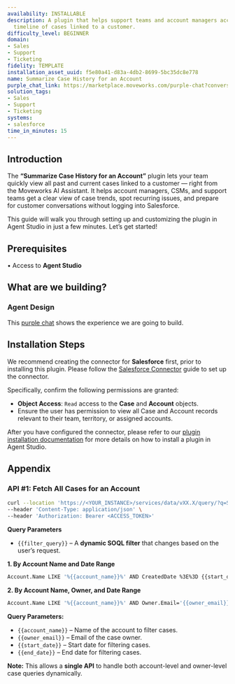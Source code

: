 ```yaml
---
availability: INSTALLABLE
description: A plugin that helps support teams and account managers access the full
  timeline of cases linked to a customer.
difficulty_level: BEGINNER
domain:
- Sales
- Support
- Ticketing
fidelity: TEMPLATE
installation_asset_uuid: f5e80a41-d83a-4db2-8699-5bc35dc8e778
name: Summarize Case History for an Account
purple_chat_link: https://marketplace.moveworks.com/purple-chat?conversation=%7B%22messages%22%3A%5B%7B%22role%22%3A%22user%22%2C%22parts%22%3A%5B%7B%22richText%22%3A%22Summarize+case+history+for+Acme+Corp%22%7D%5D%7D%2C%7B%22role%22%3A%22assistant%22%2C%22parts%22%3A%5B%7B%22reasoningSteps%22%3A%5B%7B%22status%22%3A%22success%22%2C%22richText%22%3A%22Identifying+account%3A+%3Cb+xmlns%3D%5C%22http%3A%2F%2Fwww.w3.org%2F1999%2Fxhtml%5C%22%3EAcme+Corp%3C%2Fb%3E.%22%7D%5D%7D%2C%7B%22richText%22%3A%22%3Cp+xmlns%3D%5C%22http%3A%2F%2Fwww.w3.org%2F1999%2Fxhtml%5C%22%3EOkay%2C+I+can+summarize+the+case+history+for+%3Cb%3EAcme+Corp%3C%2Fb%3E.+What+timeframe+are+you+interested+in+%28e.g.%2C+%27last+year%27%2C+%27Q1+2024%27%2C+%27last+3+months%27%29%3F%3C%2Fp%3E%22%7D%5D%7D%2C%7B%22role%22%3A%22user%22%2C%22parts%22%3A%5B%7B%22richText%22%3A%22last+year%22%7D%5D%7D%2C%7B%22role%22%3A%22assistant%22%2C%22parts%22%3A%5B%7B%22reasoningSteps%22%3A%5B%7B%22status%22%3A%22success%22%2C%22richText%22%3A%22Identifying+account%3A+%3Cb+xmlns%3D%5C%22http%3A%2F%2Fwww.w3.org%2F1999%2Fxhtml%5C%22%3EAcme+Corp%3C%2Fb%3E+and+timeframe%3A+%3Cb+xmlns%3D%5C%22http%3A%2F%2Fwww.w3.org%2F1999%2Fxhtml%5C%22%3Elast+year+%282023%29%3C%2Fb%3E.%22%7D%2C%7B%22status%22%3A%22success%22%2C%22richText%22%3A%22Retrieving+case+history+for+%3Cb+xmlns%3D%5C%22http%3A%2F%2Fwww.w3.org%2F1999%2Fxhtml%5C%22%3EAcme+Corp%3C%2Fb%3E+from+%3Cb+xmlns%3D%5C%22http%3A%2F%2Fwww.w3.org%2F1999%2Fxhtml%5C%22%3ESalesforce%3C%2Fb%3E%2C+filtered+for+%3Cb+xmlns%3D%5C%22http%3A%2F%2Fwww.w3.org%2F1999%2Fxhtml%5C%22%3E2023%3C%2Fb%3E.%22%7D%5D%7D%2C%7B%22richText%22%3A%22%3Cp+xmlns%3D%5C%22http%3A%2F%2Fwww.w3.org%2F1999%2Fxhtml%5C%22%3EHere%27s+a+summary+of+the+case+history+for+%3Cb%3EAcme+Corp%3C%2Fb%3E+for+%3Cb%3Elast+year+%282023%29%3C%2Fb%3E%3A%3C%2Fp%3E%3Cul+xmlns%3D%5C%22http%3A%2F%2Fwww.w3.org%2F1999%2Fxhtml%5C%22%3E%3Cli%3E%3Cb%3ETotal+Cases%3C%2Fb%3E%3A+90%3C%2Fli%3E%3Cli%3E%3Cb%3EStatus+Breakdown%3C%2Fb%3E%3A%3Cul%3E%3Cli%3EClosed%3A+75+%2883%25%29%3C%2Fli%3E%3Cli%3EOpen%3A+10+%2811%25%29%3C%2Fli%3E%3Cli%3EEscalated%3A+5+%286%25%29%3C%2Fli%3E%3C%2Ful%3E%3C%2Fli%3E%3Cli%3E%3Cb%3EPriority+Breakdown%3C%2Fb%3E%3A%3Cul%3E%3Cli%3EHigh%3A+10+%2811%25%29%3C%2Fli%3E%3Cli%3EMedium%3A+50+%2856%25%29%3C%2Fli%3E%3Cli%3ELow%3A+30+%2833%25%29%3C%2Fli%3E%3C%2Ful%3E%3C%2Fli%3E%3Cli%3E%3Cb%3ETop+Case+Categories%3C%2Fb%3E%3A%3Cul%3E%3Cli%3ETechnical+Support%3A+45%3C%2Fli%3E%3Cli%3EBilling+Inquiry%3A+20%3C%2Fli%3E%3Cli%3EFeature+Request%3A+15%3C%2Fli%3E%3Cli%3EProduct+Bug%3A+10%3C%2Fli%3E%3C%2Ful%3E%3C%2Fli%3E%3Cli%3E%3Cb%3EAverage+Resolution+Time%3C%2Fb%3E%3A+3.1+days%3C%2Fli%3E%3C%2Ful%3E%22%7D%2C%7B%22citations%22%3A%5B%7B%22connectorName%22%3A%22salesforce%22%2C%22citationTitle%22%3A%22Acme+Corp+Case+History+Summary+-+2023%22%7D%5D%7D%5D%7D%2C%7B%22role%22%3A%22user%22%2C%22parts%22%3A%5B%7B%22richText%22%3A%22How+many+cases+has+Acme+Corp+opened+per+quarter%3F%22%7D%5D%7D%2C%7B%22role%22%3A%22assistant%22%2C%22parts%22%3A%5B%7B%22reasoningSteps%22%3A%5B%7B%22status%22%3A%22success%22%2C%22richText%22%3A%22Identifying+trend+request+for+%3Cb+xmlns%3D%5C%22http%3A%2F%2Fwww.w3.org%2F1999%2Fxhtml%5C%22%3EAcme+Corp%3C%2Fb%3E+cases+by+quarter.%22%7D%2C%7B%22status%22%3A%22success%22%2C%22richText%22%3A%22Retrieving+quarterly+case+count+data+for+%3Cb+xmlns%3D%5C%22http%3A%2F%2Fwww.w3.org%2F1999%2Fxhtml%5C%22%3EAcme+Corp%3C%2Fb%3E+from+%3Cb+xmlns%3D%5C%22http%3A%2F%2Fwww.w3.org%2F1999%2Fxhtml%5C%22%3ESalesforce%3C%2Fb%3E.%22%7D%5D%7D%2C%7B%22richText%22%3A%22%3Cp+xmlns%3D%5C%22http%3A%2F%2Fwww.w3.org%2F1999%2Fxhtml%5C%22%3EHere%27s+a+breakdown+of+cases+opened+by+%3Cb%3EAcme+Corp%3C%2Fb%3E+per+quarter+over+the+last+year%3A%3C%2Fp%3E%3Cul+xmlns%3D%5C%22http%3A%2F%2Fwww.w3.org%2F1999%2Fxhtml%5C%22%3E%3Cli%3E%3Cb%3EQ1+2024%3C%2Fb%3E%3A+15+cases%3C%2Fli%3E%3Cli%3E%3Cb%3EQ4+2023%3C%2Fb%3E%3A+22+cases%3C%2Fli%3E%3Cli%3E%3Cb%3EQ3+2023%3C%2Fb%3E%3A+28+cases%3C%2Fli%3E%3Cli%3E%3Cb%3EQ2+2023%3C%2Fb%3E%3A+20+cases%3C%2Fli%3E%3C%2Ful%3E%3Cp+xmlns%3D%5C%22http%3A%2F%2Fwww.w3.org%2F1999%2Fxhtml%5C%22%3EThe+number+of+cases+has+generally+been+decreasing.+Is+there+a+specific+quarter+you%27d+like+more+details+on%3F%3C%2Fp%3E%22%7D%2C%7B%22citations%22%3A%5B%7B%22connectorName%22%3A%22salesforce%22%2C%22citationTitle%22%3A%22Acme+Corp+Quarterly+Case+Trend%22%7D%5D%7D%5D%7D%2C%7B%22role%22%3A%22user%22%2C%22parts%22%3A%5B%7B%22richText%22%3A%22Show+me+escalated+cases+for+Acme+Corp%22%7D%5D%7D%2C%7B%22role%22%3A%22assistant%22%2C%22parts%22%3A%5B%7B%22reasoningSteps%22%3A%5B%7B%22status%22%3A%22success%22%2C%22richText%22%3A%22Identifying+request+to+drill+down+into+%3Cb+xmlns%3D%5C%22http%3A%2F%2Fwww.w3.org%2F1999%2Fxhtml%5C%22%3EEscalated%3C%2Fb%3E+cases+for+%3Cb+xmlns%3D%5C%22http%3A%2F%2Fwww.w3.org%2F1999%2Fxhtml%5C%22%3EAcme+Corp%3C%2Fb%3E.%22%7D%2C%7B%22status%22%3A%22success%22%2C%22richText%22%3A%22Filtering+and+retrieving+details+for+escalated+cases+from+%3Cb+xmlns%3D%5C%22http%3A%2F%2Fwww.w3.org%2F1999%2Fxhtml%5C%22%3ESalesforce%3C%2Fb%3E.%22%7D%5D%7D%2C%7B%22richText%22%3A%22%3Cp+xmlns%3D%5C%22http%3A%2F%2Fwww.w3.org%2F1999%2Fxhtml%5C%22%3EHere+are+the+%3Cb%3E5+escalated+cases%3C%2Fb%3E+for+%3Cb%3EAcme+Corp%3C%2Fb%3E%3A%3C%2Fp%3E%3Cul+xmlns%3D%5C%22http%3A%2F%2Fwww.w3.org%2F1999%2Fxhtml%5C%22%3E%3Cli%3E%3Cb%3ECase+Number%3C%2Fb%3E%3A+CS-2024-00567%3Cul%3E%3Cli%3E%3Cb%3ESubject%3C%2Fb%3E%3A+Critical+System+Outage%3C%2Fli%3E%3Cli%3E%3Cb%3EStatus%3C%2Fb%3E%3A+Open%3C%2Fli%3E%3Cli%3E%3Cb%3EAge%3C%2Fb%3E%3A+3+days%3C%2Fli%3E%3C%2Ful%3E%3C%2Fli%3E%3Cli%3E%3Cb%3ECase+Number%3C%2Fb%3E%3A+CS-2024-00412%3Cul%3E%3Cli%3E%3Cb%3ESubject%3C%2Fb%3E%3A+Data+Loss+Incident%3C%2Fli%3E%3Cli%3E%3Cb%3EStatus%3C%2Fb%3E%3A+Open%3C%2Fli%3E%3Cli%3E%3Cb%3EAge%3C%2Fb%3E%3A+7+days%3C%2Fli%3E%3C%2Ful%3E%3C%2Fli%3E%3Cli%3E%3Cb%3ECase+Number%3C%2Fb%3E%3A+CS-2023-01123%3Cul%3E%3Cli%3E%3Cb%3ESubject%3C%2Fb%3E%3A+Persistent+Performance+Issues%3C%2Fli%3E%3Cli%3E%3Cb%3EStatus%3C%2Fb%3E%3A+Escalated+%28Pending+Resolution%29%3C%2Fli%3E%3Cli%3E%3Cb%3EAge%3C%2Fb%3E%3A+15+days%3C%2Fli%3E%3C%2Ful%3E%3C%2Fli%3E%3Cli%3E%3Cb%3ECase+Number%3C%2Fb%3E%3A+CS-2023-00987%3Cul%3E%3Cli%3E%3Cb%3ESubject%3C%2Fb%3E%3A+Billing+Discrepancy+-+High+Value%3C%2Fli%3E%3Cli%3E%3Cb%3EStatus%3C%2Fb%3E%3A+Escalated+%28Closed%29%3C%2Fli%3E%3Cli%3E%3Cb%3EAge%3C%2Fb%3E%3A+20+days%3C%2Fli%3E%3C%2Ful%3E%3C%2Fli%3E%3Cli%3E%3Cb%3ECase+Number%3C%2Fb%3E%3A+CS-2023-00765%3Cul%3E%3Cli%3E%3Cb%3ESubject%3C%2Fb%3E%3A+Unresponsive+Support+-+Tier+1%3C%2Fli%3E%3Cli%3E%3Cb%3EStatus%3C%2Fb%3E%3A+Escalated+%28Closed%29%3C%2Fli%3E%3Cli%3E%3Cb%3EAge%3C%2Fb%3E%3A+30+days%3C%2Fli%3E%3C%2Ful%3E%3C%2Fli%3E%3C%2Ful%3E%3Cp+xmlns%3D%5C%22http%3A%2F%2Fwww.w3.org%2F1999%2Fxhtml%5C%22%3EWould+you+like+to+view+the+full+details+of+any+specific+case%3F%3C%2Fp%3E%22%7D%2C%7B%22citations%22%3A%5B%7B%22connectorName%22%3A%22salesforce%22%2C%22citationTitle%22%3A%22Case+CS-2024-00567%22%7D%2C%7B%22connectorName%22%3A%22salesforce%22%2C%22citationTitle%22%3A%22Case+CS-2024-00412%22%7D%2C%7B%22connectorName%22%3A%22salesforce%22%2C%22citationTitle%22%3A%22Case+CS-2023-01123%22%7D%2C%7B%22connectorName%22%3A%22salesforce%22%2C%22citationTitle%22%3A%22Case+CS-2023-00987%22%7D%2C%7B%22connectorName%22%3A%22salesforce%22%2C%22citationTitle%22%3A%22Case+CS-2023-00765%22%7D%5D%7D%5D%7D%5D%7D
solution_tags:
- Sales
- Support
- Ticketing
systems:
- salesforce
time_in_minutes: 15
---
```


## **Introduction**

The **“Summarize Case History for an Account”** plugin lets your team quickly view all past and current cases linked to a customer — right from the Moveworks AI Assistant. It helps account managers, CSMs, and support teams get a clear view of case trends, spot recurring issues, and prepare for customer conversations without logging into Salesforce.

This guide will walk you through setting up and customizing the plugin in Agent Studio in just a few minutes. Let’s get started!

## **Prerequisites**

• Access to **Agent Studio**

## **What are we building?**

### **Agent Design**

This [purple chat](https://marketplace.moveworks.com/purple-chat?conversation=%7B%22messages%22%3A%5B%7B%22role%22%3A%22user%22%2C%22parts%22%3A%5B%7B%22richText%22%3A%22Summarize+case+history+for+Acme+Corp%22%7D%5D%7D%2C%7B%22role%22%3A%22assistant%22%2C%22parts%22%3A%5B%7B%22reasoningSteps%22%3A%5B%7B%22status%22%3A%22success%22%2C%22richText%22%3A%22Identifying+account%3A+%3Cb+xmlns%3D%5C%22http%3A%2F%2Fwww.w3.org%2F1999%2Fxhtml%5C%22%3EAcme+Corp%3C%2Fb%3E.%22%7D%5D%7D%2C%7B%22richText%22%3A%22%3Cp+xmlns%3D%5C%22http%3A%2F%2Fwww.w3.org%2F1999%2Fxhtml%5C%22%3EOkay%2C+I+can+summarize+the+case+history+for+%3Cb%3EAcme+Corp%3C%2Fb%3E.+What+timeframe+are+you+interested+in+%28e.g.%2C+%27last+year%27%2C+%27Q1+2024%27%2C+%27last+3+months%27%29%3F%3C%2Fp%3E%22%7D%5D%7D%2C%7B%22role%22%3A%22user%22%2C%22parts%22%3A%5B%7B%22richText%22%3A%22last+year%22%7D%5D%7D%2C%7B%22role%22%3A%22assistant%22%2C%22parts%22%3A%5B%7B%22reasoningSteps%22%3A%5B%7B%22status%22%3A%22success%22%2C%22richText%22%3A%22Identifying+account%3A+%3Cb+xmlns%3D%5C%22http%3A%2F%2Fwww.w3.org%2F1999%2Fxhtml%5C%22%3EAcme+Corp%3C%2Fb%3E+and+timeframe%3A+%3Cb+xmlns%3D%5C%22http%3A%2F%2Fwww.w3.org%2F1999%2Fxhtml%5C%22%3Elast+year+%282023%29%3C%2Fb%3E.%22%7D%2C%7B%22status%22%3A%22success%22%2C%22richText%22%3A%22Retrieving+case+history+for+%3Cb+xmlns%3D%5C%22http%3A%2F%2Fwww.w3.org%2F1999%2Fxhtml%5C%22%3EAcme+Corp%3C%2Fb%3E+from+%3Cb+xmlns%3D%5C%22http%3A%2F%2Fwww.w3.org%2F1999%2Fxhtml%5C%22%3ESalesforce%3C%2Fb%3E%2C+filtered+for+%3Cb+xmlns%3D%5C%22http%3A%2F%2Fwww.w3.org%2F1999%2Fxhtml%5C%22%3E2023%3C%2Fb%3E.%22%7D%5D%7D%2C%7B%22richText%22%3A%22%3Cp+xmlns%3D%5C%22http%3A%2F%2Fwww.w3.org%2F1999%2Fxhtml%5C%22%3EHere%27s+a+summary+of+the+case+history+for+%3Cb%3EAcme+Corp%3C%2Fb%3E+for+%3Cb%3Elast+year+%282023%29%3C%2Fb%3E%3A%3C%2Fp%3E%3Cul+xmlns%3D%5C%22http%3A%2F%2Fwww.w3.org%2F1999%2Fxhtml%5C%22%3E%3Cli%3E%3Cb%3ETotal+Cases%3C%2Fb%3E%3A+90%3C%2Fli%3E%3Cli%3E%3Cb%3EStatus+Breakdown%3C%2Fb%3E%3A%3Cul%3E%3Cli%3EClosed%3A+75+%2883%25%29%3C%2Fli%3E%3Cli%3EOpen%3A+10+%2811%25%29%3C%2Fli%3E%3Cli%3EEscalated%3A+5+%286%25%29%3C%2Fli%3E%3C%2Ful%3E%3C%2Fli%3E%3Cli%3E%3Cb%3EPriority+Breakdown%3C%2Fb%3E%3A%3Cul%3E%3Cli%3EHigh%3A+10+%2811%25%29%3C%2Fli%3E%3Cli%3EMedium%3A+50+%2856%25%29%3C%2Fli%3E%3Cli%3ELow%3A+30+%2833%25%29%3C%2Fli%3E%3C%2Ful%3E%3C%2Fli%3E%3Cli%3E%3Cb%3ETop+Case+Categories%3C%2Fb%3E%3A%3Cul%3E%3Cli%3ETechnical+Support%3A+45%3C%2Fli%3E%3Cli%3EBilling+Inquiry%3A+20%3C%2Fli%3E%3Cli%3EFeature+Request%3A+15%3C%2Fli%3E%3Cli%3EProduct+Bug%3A+10%3C%2Fli%3E%3C%2Ful%3E%3C%2Fli%3E%3Cli%3E%3Cb%3EAverage+Resolution+Time%3C%2Fb%3E%3A+3.1+days%3C%2Fli%3E%3C%2Ful%3E%22%7D%2C%7B%22citations%22%3A%5B%7B%22connectorName%22%3A%22salesforce%22%2C%22citationTitle%22%3A%22Acme+Corp+Case+History+Summary+-+2023%22%7D%5D%7D%5D%7D%2C%7B%22role%22%3A%22user%22%2C%22parts%22%3A%5B%7B%22richText%22%3A%22How+many+cases+has+Acme+Corp+opened+per+quarter%3F%22%7D%5D%7D%2C%7B%22role%22%3A%22assistant%22%2C%22parts%22%3A%5B%7B%22reasoningSteps%22%3A%5B%7B%22status%22%3A%22success%22%2C%22richText%22%3A%22Identifying+trend+request+for+%3Cb+xmlns%3D%5C%22http%3A%2F%2Fwww.w3.org%2F1999%2Fxhtml%5C%22%3EAcme+Corp%3C%2Fb%3E+cases+by+quarter.%22%7D%2C%7B%22status%22%3A%22success%22%2C%22richText%22%3A%22Retrieving+quarterly+case+count+data+for+%3Cb+xmlns%3D%5C%22http%3A%2F%2Fwww.w3.org%2F1999%2Fxhtml%5C%22%3EAcme+Corp%3C%2Fb%3E+from+%3Cb+xmlns%3D%5C%22http%3A%2F%2Fwww.w3.org%2F1999%2Fxhtml%5C%22%3ESalesforce%3C%2Fb%3E.%22%7D%5D%7D%2C%7B%22richText%22%3A%22%3Cp+xmlns%3D%5C%22http%3A%2F%2Fwww.w3.org%2F1999%2Fxhtml%5C%22%3EHere%27s+a+breakdown+of+cases+opened+by+%3Cb%3EAcme+Corp%3C%2Fb%3E+per+quarter+over+the+last+year%3A%3C%2Fp%3E%3Cul+xmlns%3D%5C%22http%3A%2F%2Fwww.w3.org%2F1999%2Fxhtml%5C%22%3E%3Cli%3E%3Cb%3EQ1+2024%3C%2Fb%3E%3A+15+cases%3C%2Fli%3E%3Cli%3E%3Cb%3EQ4+2023%3C%2Fb%3E%3A+22+cases%3C%2Fli%3E%3Cli%3E%3Cb%3EQ3+2023%3C%2Fb%3E%3A+28+cases%3C%2Fli%3E%3Cli%3E%3Cb%3EQ2+2023%3C%2Fb%3E%3A+20+cases%3C%2Fli%3E%3C%2Ful%3E%3Cp+xmlns%3D%5C%22http%3A%2F%2Fwww.w3.org%2F1999%2Fxhtml%5C%22%3EThe+number+of+cases+has+generally+been+decreasing.+Is+there+a+specific+quarter+you%27d+like+more+details+on%3F%3C%2Fp%3E%22%7D%2C%7B%22citations%22%3A%5B%7B%22connectorName%22%3A%22salesforce%22%2C%22citationTitle%22%3A%22Acme+Corp+Quarterly+Case+Trend%22%7D%5D%7D%5D%7D%2C%7B%22role%22%3A%22user%22%2C%22parts%22%3A%5B%7B%22richText%22%3A%22Show+me+escalated+cases+for+Acme+Corp%22%7D%5D%7D%2C%7B%22role%22%3A%22assistant%22%2C%22parts%22%3A%5B%7B%22reasoningSteps%22%3A%5B%7B%22status%22%3A%22success%22%2C%22richText%22%3A%22Identifying+request+to+drill+down+into+%3Cb+xmlns%3D%5C%22http%3A%2F%2Fwww.w3.org%2F1999%2Fxhtml%5C%22%3EEscalated%3C%2Fb%3E+cases+for+%3Cb+xmlns%3D%5C%22http%3A%2F%2Fwww.w3.org%2F1999%2Fxhtml%5C%22%3EAcme+Corp%3C%2Fb%3E.%22%7D%2C%7B%22status%22%3A%22success%22%2C%22richText%22%3A%22Filtering+and+retrieving+details+for+escalated+cases+from+%3Cb+xmlns%3D%5C%22http%3A%2F%2Fwww.w3.org%2F1999%2Fxhtml%5C%22%3ESalesforce%3C%2Fb%3E.%22%7D%5D%7D%2C%7B%22richText%22%3A%22%3Cp+xmlns%3D%5C%22http%3A%2F%2Fwww.w3.org%2F1999%2Fxhtml%5C%22%3EHere+are+the+%3Cb%3E5+escalated+cases%3C%2Fb%3E+for+%3Cb%3EAcme+Corp%3C%2Fb%3E%3A%3C%2Fp%3E%3Cul+xmlns%3D%5C%22http%3A%2F%2Fwww.w3.org%2F1999%2Fxhtml%5C%22%3E%3Cli%3E%3Cb%3ECase+Number%3C%2Fb%3E%3A+CS-2024-00567%3Cul%3E%3Cli%3E%3Cb%3ESubject%3C%2Fb%3E%3A+Critical+System+Outage%3C%2Fli%3E%3Cli%3E%3Cb%3EStatus%3C%2Fb%3E%3A+Open%3C%2Fli%3E%3Cli%3E%3Cb%3EAge%3C%2Fb%3E%3A+3+days%3C%2Fli%3E%3C%2Ful%3E%3C%2Fli%3E%3Cli%3E%3Cb%3ECase+Number%3C%2Fb%3E%3A+CS-2024-00412%3Cul%3E%3Cli%3E%3Cb%3ESubject%3C%2Fb%3E%3A+Data+Loss+Incident%3C%2Fli%3E%3Cli%3E%3Cb%3EStatus%3C%2Fb%3E%3A+Open%3C%2Fli%3E%3Cli%3E%3Cb%3EAge%3C%2Fb%3E%3A+7+days%3C%2Fli%3E%3C%2Ful%3E%3C%2Fli%3E%3Cli%3E%3Cb%3ECase+Number%3C%2Fb%3E%3A+CS-2023-01123%3Cul%3E%3Cli%3E%3Cb%3ESubject%3C%2Fb%3E%3A+Persistent+Performance+Issues%3C%2Fli%3E%3Cli%3E%3Cb%3EStatus%3C%2Fb%3E%3A+Escalated+%28Pending+Resolution%29%3C%2Fli%3E%3Cli%3E%3Cb%3EAge%3C%2Fb%3E%3A+15+days%3C%2Fli%3E%3C%2Ful%3E%3C%2Fli%3E%3Cli%3E%3Cb%3ECase+Number%3C%2Fb%3E%3A+CS-2023-00987%3Cul%3E%3Cli%3E%3Cb%3ESubject%3C%2Fb%3E%3A+Billing+Discrepancy+-+High+Value%3C%2Fli%3E%3Cli%3E%3Cb%3EStatus%3C%2Fb%3E%3A+Escalated+%28Closed%29%3C%2Fli%3E%3Cli%3E%3Cb%3EAge%3C%2Fb%3E%3A+20+days%3C%2Fli%3E%3C%2Ful%3E%3C%2Fli%3E%3Cli%3E%3Cb%3ECase+Number%3C%2Fb%3E%3A+CS-2023-00765%3Cul%3E%3Cli%3E%3Cb%3ESubject%3C%2Fb%3E%3A+Unresponsive+Support+-+Tier+1%3C%2Fli%3E%3Cli%3E%3Cb%3EStatus%3C%2Fb%3E%3A+Escalated+%28Closed%29%3C%2Fli%3E%3Cli%3E%3Cb%3EAge%3C%2Fb%3E%3A+30+days%3C%2Fli%3E%3C%2Ful%3E%3C%2Fli%3E%3C%2Ful%3E%3Cp+xmlns%3D%5C%22http%3A%2F%2Fwww.w3.org%2F1999%2Fxhtml%5C%22%3EWould+you+like+to+view+the+full+details+of+any+specific+case%3F%3C%2Fp%3E%22%7D%2C%7B%22citations%22%3A%5B%7B%22connectorName%22%3A%22salesforce%22%2C%22citationTitle%22%3A%22Case+CS-2024-00567%22%7D%2C%7B%22connectorName%22%3A%22salesforce%22%2C%22citationTitle%22%3A%22Case+CS-2024-00412%22%7D%2C%7B%22connectorName%22%3A%22salesforce%22%2C%22citationTitle%22%3A%22Case+CS-2023-01123%22%7D%2C%7B%22connectorName%22%3A%22salesforce%22%2C%22citationTitle%22%3A%22Case+CS-2023-00987%22%7D%2C%7B%22connectorName%22%3A%22salesforce%22%2C%22citationTitle%22%3A%22Case+CS-2023-00765%22%7D%5D%7D%5D%7D%5D%7D) shows the experience we are going to build.

## **Installation Steps**

We recommend creating the connector for **Salesforce** first, prior to installing this plugin. Please follow the [Salesforce Connector](https://marketplace.moveworks.com/connectors/salesforce#how-to-implement) guide to set up the connector.

Specifically, confirm the following permissions are granted:

- **Object Access**: `Read` access to the **Case** and **Account** objects.
- Ensure the user has permission to view all Case and Account records relevant to their team, territory, or assigned accounts.

After you have configured the connector, please refer to our [plugin installation documentation](https://help.moveworks.com/docs/ai-agent-marketplace-installation) for more details on how to install a plugin in Agent Studio.

## **Appendix**

### **API #1: Fetch All Cases for an Account**

```bash
curl --location 'https://<YOUR_INSTANCE>/services/data/vXX.X/query/?q=SELECT+CaseNumber,+Subject,+Status,+Priority,+Type,+IsEscalated,+CreatedDate,+ClosedDate,+Account.Name,+Owner.Name,+Owner.Email+FROM+Case+WHERE+{{filter_query}}' \
--header 'Content-Type: application/json' \
--header 'Authorization: Bearer <ACCESS_TOKEN>'
```

**Query Parameters**

- `{{filter_query}}` – A **dynamic SOQL filter** that changes based on the user’s request.

**1. By Account Name and Date Range**

```bash
Account.Name LIKE '%{{account_name}}%' AND CreatedDate %3E%3D {{start_date}} AND CreatedDate %3C%3D {{end_date}}
```

**2. By Account Name, Owner, and Date Range**

```bash
Account.Name LIKE '%{{account_name}}%' AND Owner.Email='{{owner_email}}' AND CreatedDate %3E%3D {{start_date}} AND CreatedDate %3C%3D {{end_date}}
```

**Query Parameters:**

- `{{account_name}}` – Name of the account to filter cases.
- `{{owner_email}}` – Email of the case owner.
- `{{start_date}}` – Start date for filtering cases.
- `{{end_date}}` – End date for filtering cases.

**Note:** This allows a **single API** to handle both account-level and owner-level case queries dynamically.